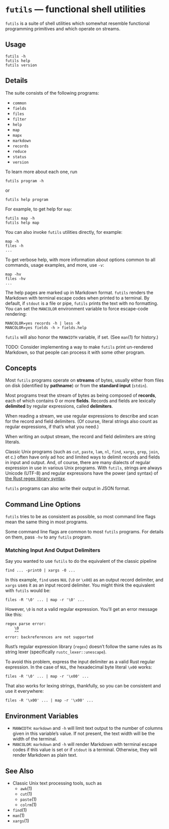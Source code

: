 # `futils` — functional shell utilities

`futils` is a suite of shell utilities which somewhat resemble functional programming primitives and which operate on streams.

## Usage

```
futils -h
futils help
futils version
```

## Details

The suite consists of the following programs:

* `common`
* `fields`
* `files`
* `filter`
* `help`
* `map`
* `mapx`
* `markdown`
* `records`
* `reduce`
* `status`
* `version`

To learn more about each one, run

```
futils program -h
```

or

```
futils help program
```

For example, to get help for `map`:

```
futils map -h
futils help map
```

You can also invoke `futils` utilities directly, for example:

```
map -h
files -h
...
```

To get verbose help, with more information about options common to all commands, usage examples, and more, use `-v`:

```
map -hv
files -hv
...
```

The help pages are marked up in Markdown format. `futils` renders the Markdown with terminal escape codes when printed to a terminal. By default, if `stdout` is a file or pipe, `futils` prints the text with no formatting. You can set the `MANCOLOR` environment variable to force escape-code rendering:

```
MANCOLOR=yes records -h | less -R
MANCOLOR=yes fields -h > fields.help
```

`futils` will also honor the `MANWIDTH` variable, if set. (See `man`(1) for history.)

TODO: Consider implementing a way to make `futils` print un-rendered Markdown, so that people can process it with some other program.

## Concepts

Most `futils` programs operate on **streams** of bytes, usually either from files on disk (identified by **pathname**) or from the **standard input** (`stdin`).

Most programs treat the stream of bytes as being composed of **records**, each of which contains 0 or more **fields**. Records and fields are lexically **delimited** by regular expressions, called **delimiters**.

When reading a stream, we use regular expressions to describe and scan for the record and field delimiters. (Of course, literal strings also count as regular expressions, if that’s what you need.)

When writing an output stream, the record and field delimiters are string literals.

Classic Unix programs (such as `cut`, `paste`, `lam`, `nl`, `find`, `xargs`, `grep`, `join`, et c.) often have only ad hoc and limited ways to delimit records and fields in input and output. And, of course, there are many dialects of regular expression in use in various Unix programs. With `futils`, strings are always Unicode (UTF-8) and regular expressions have the power (and syntax) of [the Rust regex library syntax](https://docs.rs/regex/latest/regex/).

`futils` programs can also write their output in JSON format.

## Command Line Options

`futils` tries to be as consistent as possible, so most command line flags mean the same thing in most programs.

Some command line flags are common to most `futils` programs. For details on them, pass `-hv` to any `futils` program.

### Matching Input And Output Delimiters

Say you wanted to use `futils` to do the equivalent of the classic pipeline

```
find ... -print0 | xargs -0 ...
```

In this example, `find` uses `NUL` (`\0` or `\x00`) as an output record delimiter, and `xargs` uses it as an input record delimiter. You might think the equivalent with `futils` would be:

```
files -R '\0' ... | map -r '\0' ...
```

However, `\0` is not a valid regular expression. You’ll get an error message like this:

```
regex parse error:
    \0
    ^^
error: backreferences are not supported
```

Rust’s regular expression library (`regex`) doesn’t follow the same rules as its string lexer (specifically `rustc_lexer::unescape`).

To avoid this problem, express the input delimiter as a valid Rust regular expression. In the case of `NUL`, the hexadecimal byte literal `\x00` works:

```
files -R '\0' ... | map -r '\x00' ...
```

That also works for lexing strings, thankfully, so you can be consistent and use it everywhere:

```
files -R '\x00' ... | map -r '\x00' ...
```

## Environment Variables

* `MANWIDTH`: `markdown` and `-h` will limit text output to the number of columns given in this variable’s value. If not present, the text width will be the width of the terminal.
* `MANCOLOR`: `markdown` and `-h` will render Markdown with terminal escape codes if this value is set or if `stdout` is a terminal. Otherwise, they will render Markdown as plain text.

## See Also

* Classic Unix text processing tools, such as
  * `awk`(1)
  * `cut`(1)
  * `paste`(1)
  * `colrm`(1)
* `find`(1)
* `man`(1)
* `xargs`(1)
